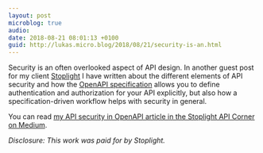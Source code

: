 ```yaml
---
layout: post
microblog: true
audio: 
date: 2018-08-21 08:01:13 +0100
guid: http://lukas.micro.blog/2018/08/21/security-is-an.html
---
```

Security is an often overlooked aspect of API design. In another guest post for my client [Stoplight](https://stoplight.io) I have written about the different elements of API security and how the [OpenAPI specification](https://www.openapis.org/) allows you to define authentication and authorization for your API explicitly, but also how a specification-driven workflow helps with security in general.

You can read [my API security in OpenAPI article in the Stoplight API Corner on Medium](https://blog.stoplight.io/api-security-in-openapi-b105ae725a08).

_Disclosure: This work was paid for by Stoplight._
